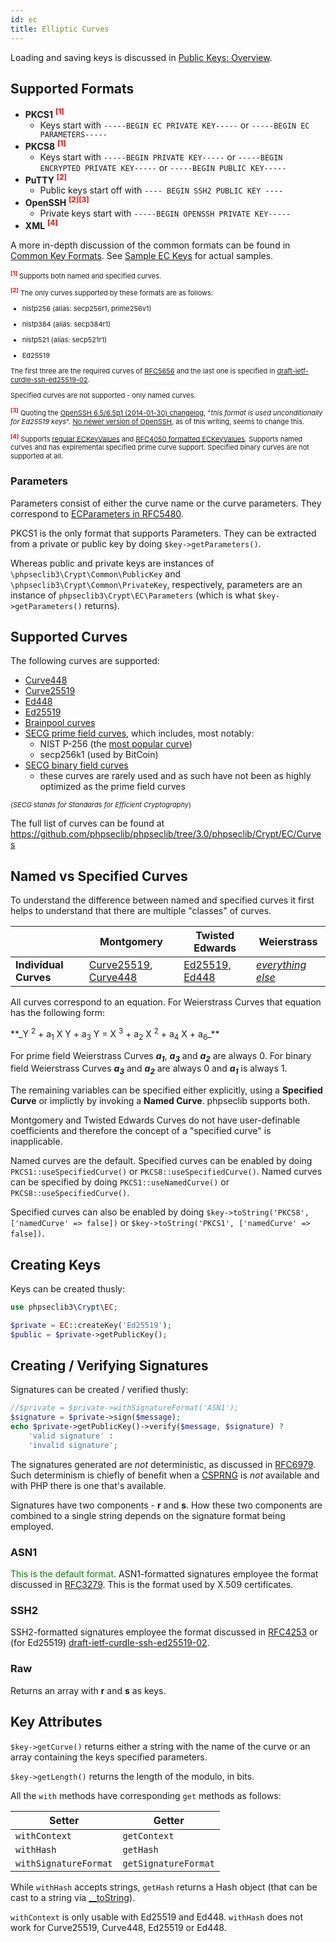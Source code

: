 ```yaml
---
id: ec
title: Elliptic Curves
---
```


Loading and saving keys is discussed in [Public Keys: Overview](publickeys.md).

## Supported Formats

- **PKCS1** <sup style="color: red"><strong>[1]</strong></sup>
  - Keys start with `-----BEGIN EC PRIVATE KEY-----` or `-----BEGIN EC PARAMETERS-----`
- **PKCS8** <sup style="color: red"><strong>[1]</strong></sup>
  - Keys start with `-----BEGIN PRIVATE KEY-----` or `-----BEGIN ENCRYPTED PRIVATE KEY-----` or `-----BEGIN PUBLIC KEY-----`
- **PuTTY** <sup style="color: red"><strong>[2]</strong></sup>
  - Public keys start off with `---- BEGIN SSH2 PUBLIC KEY ----`
- **OpenSSH** <sup style="color: red"><strong>[2]</strong></sup><sup style="color: red"><strong>[3]</strong></sup>
  - Private keys start with `-----BEGIN OPENSSH PRIVATE KEY-----`
- **XML** <sup style="color: red"><strong>[4]</strong></sup>

A more in-depth discussion of the common formats can be found in [Common Key Formats](publickeys.md#common-key-formats). See [Sample EC Keys](ec-keys.md) for actual samples.

<div style="font-size: 11px">

<sup style="color: red"><strong>[1]</strong></sup> Supports both named and specified curves.

<sup style="color: red"><strong>[2]</strong></sup> The only curves supported by these formats are as follows:

- nistp256 (alias: secp256r1, prime256v1)

- nistp384 (alias: secp384r1)

- nistp521 (alias: secp521r1)

- Ed25519

The first three are the required curves of [RFC5656](https://tools.ietf.org/html/rfc5656#section-10.1) and the last one is specified in [draft-ietf-curdle-ssh-ed25519-02](https://tools.ietf.org/html/draft-ietf-curdle-ssh-ed25519-02).

Specified curves are not supported - only named curves.

<sup style="color: red"><strong>[3]</strong></sup> Quoting the [OpenSSH 6.5/6.5p1 (2014-01-30) changelog](https://www.openssh.com/txt/release-6.5), "_this format is used unconditionally for Ed25519 keys_". [No newer version of OpenSSH](https://www.openssh.com/releasenotes.html), as of this writing, seems to change this.

<sup style="color: red"><strong>[4]</strong></sup> Supports [regular ECKeyValues](https://www.w3.org/TR/xmldsig-core/#sec-ECKeyValue) and [RFC4050 formatted ECKeyValues](https://www.w3.org/TR/xmldsig-core/#sec-RFC4050Compat). Supports named curves and has expiremental specified prime curve support. Specified binary curves are not supported at all.
</div>

### Parameters

Parameters consist of either the curve name or the curve parameters. They correspond to [ECParameters in RFC5480](https://tools.ietf.org/html/rfc5480#section-2.1.1).

PKCS1 is the only format that supports Parameters. They can be extracted from a private or public key by doing `$key->getParameters()`.

Whereas public and private keys are instances of `\phpseclib3\Crypt\Common\PublicKey` and `\phpseclib3\Crypt\Common\PrivateKey`, respectively, parameters are an instance of `phpseclib3\Crypt\EC\Parameters` (which is what `$key->getParameters()` returns).

## Supported Curves

The following curves are supported:

- [Curve448](https://tools.ietf.org/html/rfc7748)
- [Curve25519](https://tools.ietf.org/html/rfc7748)
- [Ed448](https://tools.ietf.org/html/rfc8032)
- [Ed25519](https://tools.ietf.org/html/rfc8032)
- [Brainpool curves](https://tools.ietf.org/html/rfc5639)
- [SECG prime field curves](http://www.secg.org/SEC2-Ver-1.0.pdf), which includes, most notably:
  - NIST P-256 (the [most popular curve](https://malware.news/t/everyone-loves-curves-but-which-elliptic-curve-is-the-most-popular/17657))
  - secp256k1 (used by BitCoin)
- [SECG binary field curves](http://www.secg.org/SEC2-Ver-1.0.pdf)
  - these curves are rarely used and as such have not been as highly optimized as the prime field curves

<span style="font-size: 11px">(_SECG stands for Standards for Efficient Cryptography_)</span>

The full list of curves can be found at https://github.com/phpseclib/phpseclib/tree/3.0/phpseclib/Crypt/EC/Curves

## Named vs Specified Curves

To understand the difference between named and specified curves it first helps to understand that there are multiple "classes" of curves.

||Montgomery|Twisted Edwards|Weierstrass|
|---|---|---|---|
|**Individual Curves**|[Curve25519](https://en.wikipedia.org/wiki/Curve25519), [Curve448](https://en.wikipedia.org/wiki/Curve448)|[Ed25519, Ed448](https://en.wikipedia.org/wiki/EdDSA)|_[everything](https://www.secg.org/sec2-v2.pdf) [else](https://tools.ietf.org/html/rfc5639)_|

All curves correspond to an equation. For Weierstrass Curves that equation has the following form:

<span class="equation">
**_Y <sup>2</sup> + a<sub>1</sub> X Y + a<sub>3</sub> Y = X <sup>3</sup> + a<sub>2</sub> X <sup>2</sup> + a<sub>4</sub> X + a<sub>6</sub>_**
</span>

For prime field Weierstrass Curves **_a<sub>1</sub>_**, **_a<sub>3</sub>_** and **_a<sub>2</sub>_** are always 0. For binary field Weierstrass Curves **_a<sub>3</sub>_** and **_a<sub>2</sub>_** are always 0 and **_a<sub>1</sub>_** is always 1.

The remaining variables can be specified either explicitly, using a **Specified Curve** or implictly by invoking a **Named Curve**. phpseclib supports both.

Montgomery and Twisted Edwards Curves do not have user-definable coefficients and therefore the concept of a "specified curve" is inapplicable.

Named curves are the default. Specified curves can be enabled by doing `PKCS1::useSpecifiedCurve()` or `PKCS8::useSpecifiedCurve()`. Named curves can be specified by doing `PKCS1::useNamedCurve()` or `PKCS8::useSpecifiedCurve()`.

Specified curves can also be enabled by doing `$key->toString('PKCS8', ['namedCurve' => false])` or `$key->toString('PKCS1', ['namedCurve' => false])`.

## Creating Keys

Keys can be created thusly:

```php
use phpseclib3\Crypt\EC;

$private = EC::createKey('Ed25519');
$public = $private->getPublicKey();
```

## Creating / Verifying Signatures

Signatures can be created / verified thusly:

```php
//$private = $private->withSignatureFormat('ASN1');
$signature = $private->sign($message);
echo $private->getPublicKey()->verify($message, $signature) ?
    'valid signature' :
    'invalid signature';
```
The signatures generated are _not_ deterministic, as discussed in [RFC6979](https://tools.ietf.org/html/rfc6979). Such determinism is chiefly of benefit when a [CSPRNG](https://en.wikipedia.org/wiki/Cryptographically_secure_pseudorandom_number_generator) is _not_ available and with PHP there is one that's available.

Signatures have two components - **r** and **s**. How these two components are combined to a single string depends on the signature format being employed.

### ASN1

<span style="color: green">This is the default format</span>. ASN1-formatted signatures employee the format discussed in [RFC3279](https://tools.ietf.org/html/rfc3279#section-2.2.3). This is the format used by X.509 certificates.

### SSH2

SSH2-formatted signatures employee the format discussed in [RFC4253](https://tools.ietf.org/html/rfc4253#page-15) or (for Ed25519) [draft-ietf-curdle-ssh-ed25519-02](https://tools.ietf.org/html/draft-ietf-curdle-ssh-ed25519-02#section-6).

### Raw

Returns an array with **r** and **s** as keys.

## Key Attributes

`$key->getCurve()` returns either a string with the name of the curve or an array containing the keys specified parameters.

`$key->getLength()` returns the length of the modulo, in bits.

All the `with` methods have corresponding `get` methods as follows:

<!--
getCurve, getLength, withContext (ed25519, ed448), 
-->

| Setter | Getter |
|---|---|
| `withContext` | `getContext` |
| `withHash` | `getHash` |
| `withSignatureFormat` | `getSignatureFormat` |

While `withHash` accepts strings, `getHash` returns a Hash object (that can be cast to a string via [__toString](https://www.php.net/manual/en/language.oop5.magic.php#object.tostring)).

`withContext` is only usable with Ed25519 and Ed448. `withHash` does not work for Curve25519, Curve448, Ed25519 or Ed448.